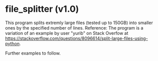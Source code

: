 # file_splitter (v1.0)
This program splits extremly large files (tested up to 150GB) into smaller ones by the specified number of lines. 
Reference: The program is a variation of an example by user "yurib" on Stack Overfow at https://stackoverflow.com/questions/8096614/split-large-files-using-python.

Further examples to follow.
